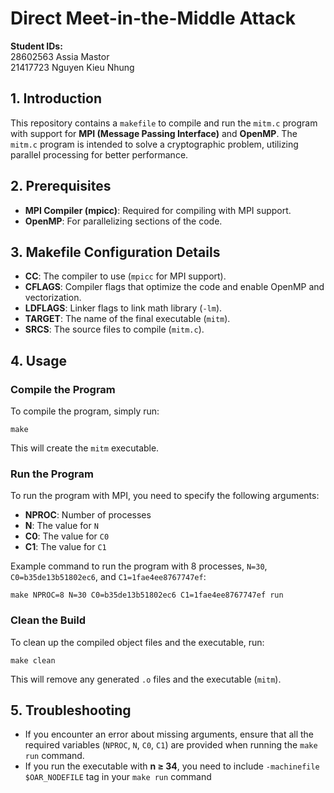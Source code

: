 # Direct Meet-in-the-Middle Attack

**Student IDs:**  
28602563    Assia Mastor    
21417723    Nguyen Kieu Nhung  

## 1. Introduction
This repository contains a `makefile` to compile and run the `mitm.c` program with support for **MPI (Message Passing Interface)** and **OpenMP**. The `mitm.c` program is intended to solve a cryptographic problem, utilizing parallel processing for better performance.

## 2. Prerequisites
- **MPI Compiler (mpicc)**: Required for compiling with MPI support.
- **OpenMP**: For parallelizing sections of the code.

## 3. Makefile Configuration Details

- **CC**: The compiler to use (`mpicc` for MPI support).
- **CFLAGS**: Compiler flags that optimize the code and enable OpenMP and vectorization.
- **LDFLAGS**: Linker flags to link math library (`-lm`).
- **TARGET**: The name of the final executable (`mitm`).
- **SRCS**: The source files to compile (`mitm.c`).

## 4. Usage

### Compile the Program

To compile the program, simply run:

```
make
```

This will create the `mitm` executable.

### Run the Program

To run the program with MPI, you need to specify the following arguments:

- **NPROC**: Number of processes
- **N**: The value for `N` 
- **C0**: The value for `C0` 
- **C1**: The value for `C1` 

Example command to run the program with 8 processes, `N=30`, `C0=b35de13b51802ec6`, and `C1=1fae4ee8767747ef`:

```
make NPROC=8 N=30 C0=b35de13b51802ec6 C1=1fae4ee8767747ef run
```

### Clean the Build

To clean up the compiled object files and the executable, run:

```
make clean
```

This will remove any generated `.o` files and the executable (`mitm`).

## 5. Troubleshooting

- If you encounter an error about missing arguments, ensure that all the required variables (`NPROC`, `N`, `C0`, `C1`) are provided when running the `make run` command.
- If you run the executable with **n ≥ 34**, you need to include `-machinefile $OAR_NODEFILE` tag in your `make run` command